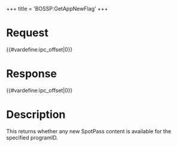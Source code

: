 +++
title = 'BOSSP:GetAppNewFlag'
+++

# Request

{{#vardefine:ipc_offset\|0}}

# Response

{{#vardefine:ipc_offset\|0}}

# Description

This returns whether any new SpotPass content is available for the
specified programID.